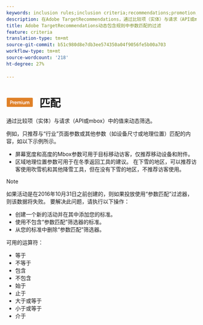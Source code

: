 ```yaml
---
keywords: inclusion rules;inclusion criteria;recommendations;promotion;promotions;dynamic filtering;dynamic;parameter matching
description: 在Adobe TargetRecommendations，通过比较项（实体）与请求（API或mbox）中的值来动态筛选。
title: Adobe TargetRecommendations动态包含规则中参数匹配的过滤
feature: criteria
translation-type: tm+mt
source-git-commit: b51c980d8e7db3ee574350a04f9056fe5b00a703
workflow-type: tm+mt
source-wordcount: '218'
ht-degree: 27%

---
```



# ![PREMIUM参数](/help/assets/premium.png) 匹配

通过比较项（实体）与请求（API或mbox）中的值来动态筛选。

例如，只推荐与“行业”页面参数或其他参数（如设备尺寸或地理位置）匹配的内容，如以下示例所示。

* 屏幕宽度和高度的Mbox参数可用于目标移动访客，仅推荐移动设备和附件。
* 区域地理位置参数可用于在冬季返回工具的建议。 在下雪的地区，可以推荐访客使用吹雪机和其他降雪工具，但在没有下雪的地区，不推荐访客使用。

>[!NOTE]
>
>如果活动是在2016年10月31日之前创建的，则如果投放使用“参数匹配”过滤器，则该数据将失败。 要解决此问题，请执行以下操作：
>
>* 创建一个新的活动并在其中添加您的标准。
>* 使用不包含“参数匹配”筛选器的标准。
>* 从您的标准中删除“参数匹配”筛选器。


可用的运算符：

* 等于
* 不等于
* 包含
* 不包含
* 始于
* 止于
* 大于或等于
* 小于或等于
* 介于